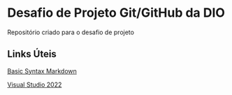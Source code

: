 # Desafio de Projeto Git/GitHub da DIO
Repositório criado para o desafio de projeto

## Links Úteis 
[Basic Syntax Markdown](https://www.markdownguide.org/basic-syntax/)

[Visual Studio 2022](https://visualstudio.microsoft.com/pt-br/downloads/)

